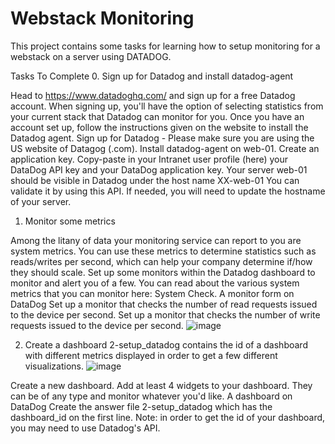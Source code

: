 <h1>Webstack Monitoring</h1>
This project contains some tasks for learning how to setup monitoring for a webstack on a server using DATADOG.

Tasks To Complete
 0. Sign up for Datadog and install datadog-agent

Head to https://www.datadoghq.com/ and sign up for a free Datadog account. When signing up, you'll have the option of selecting statistics from your current stack that Datadog can monitor for you. Once you have an account set up, follow the instructions given on the website to install the Datadog agent.
Sign up for Datadog - Please make sure you are using the US website of Datagog (.com).
Install datadog-agent on web-01.
Create an application key.
Copy-paste in your Intranet user profile (here) your DataDog API key and your DataDog application key.
Your server web-01 should be visible in Datadog under the host name XX-web-01
You can validate it by using this API.
If needed, you will need to update the hostname of your server.
 1. Monitor some metrics

Among the litany of data your monitoring service can report to you are system metrics. You can use these metrics to determine statistics such as reads/writes per second, which can help your company determine if/how they should scale. Set up some monitors within the Datadog dashboard to monitor and alert you of a few. You can read about the various system metrics that you can monitor here: System Check. A monitor form on DataDog
Set up a monitor that checks the number of read requests issued to the device per second.
Set up a monitor that checks the number of write requests issued to the device per second.
![image](https://github.com/Isaac-Nyarko/alx-system_engineering-devops/assets/77997252/fa6f6987-53f8-445b-b262-3ece8a7eadcf)

 2. Create a dashboard
2-setup_datadog contains the id of a dashboard with different metrics displayed in order to get a few different visualizations.
![image](https://github.com/Isaac-Nyarko/alx-system_engineering-devops/assets/77997252/12316044-f94a-4bec-a1c6-ee064da63cfb)

Create a new dashboard.
Add at least 4 widgets to your dashboard. They can be of any type and monitor whatever you'd like. A dashboard on DataDog
Create the answer file 2-setup_datadog which has the dashboard_id on the first line. Note: in order to get the id of your dashboard, you may need to use Datadog's API.
